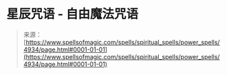 <!--yml

分类：未分类

date: 2024-06-12 18:38:51

-->

# 星辰咒语 - 自由魔法咒语

> 来源：[https://www.spellsofmagic.com/spells/spiritual_spells/power_spells/4934/page.html#0001-01-01](https://www.spellsofmagic.com/spells/spiritual_spells/power_spells/4934/page.html#0001-01-01)
